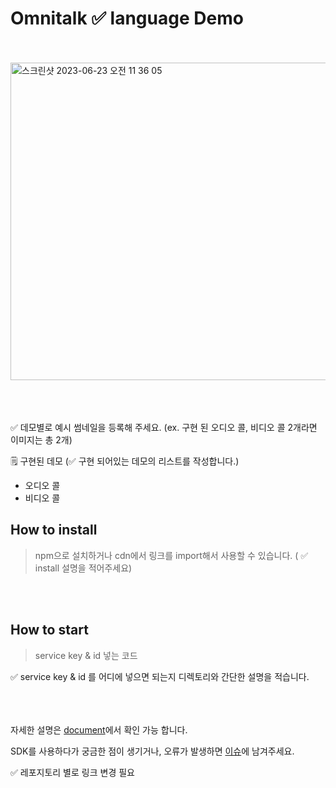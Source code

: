 # Omnitalk ✅ language Demo 


<br><br>
<img width="508" alt="스크린샷 2023-06-23 오전 11 36 05" src="https://github.com/Luna-omni/demo-read-me/assets/125844802/ee697990-41a2-4aed-8bec-577b8508c828">

<br><br><br>
✅ 데모별로 예시 썸네일을 등록해 주세요. (ex. 구현 된 오디오 콜, 비디오 콜 2개라면 이미지는 총 2개)

🗒️ 구현된 데모 (✅ 구현 되어있는 데모의 리스트를 작성합니다.)
- 오디오 콜
- 비디오 콜

## How to install
> npm으로 설치하거나 cdn에서 링크를 import해서 사용할 수 있습니다. ( ✅ install 설명을 적어주세요)

<br><br>

## How to start

> service key & id 넣는 코드

✅ service key & id 를 어디에 넣으면 되는지 디렉토리와 간단한 설명을 적습니다.

<br><br><br>
자세한 설명은 <a href="https://docs.omnitalk.io">document</a>에서 확인 가능 합니다.


SDK를 사용하다가 궁금한 점이 생기거나, 오류가 발생하면 <a href="https://docs.omnitalk.io">이슈</a>에 남겨주세요.


✅ 레포지토리 별로 링크 변경 필요
